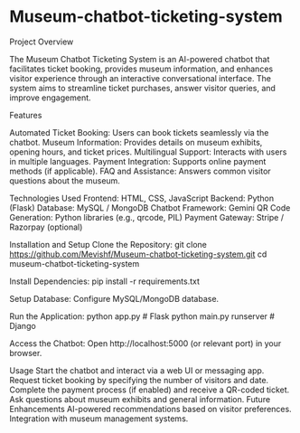 # Museum-chatbot-ticketing-system
Project Overview

The Museum Chatbot Ticketing System is an AI-powered chatbot that facilitates ticket booking, provides museum information, and enhances visitor experience through an interactive conversational interface. The system aims to streamline ticket purchases, answer visitor queries, and improve engagement.

Features

Automated Ticket Booking: Users can book tickets seamlessly via the chatbot.
Museum Information: Provides details on museum exhibits, opening hours, and ticket prices.
Multilingual Support: Interacts with users in multiple languages.
Payment Integration: Supports online payment methods (if applicable).
FAQ and Assistance: Answers common visitor questions about the museum.

Technologies Used
Frontend: HTML, CSS, JavaScript
Backend: Python (Flask)
Database: MySQL / MongoDB
Chatbot Framework: Gemini
QR Code Generation: Python libraries (e.g., qrcode, PIL)
Payment Gateway: Stripe / Razorpay (optional)

Installation and Setup
Clone the Repository:
git clone  https://github.com/Mevishf/Museum-chatbot-ticketing-system.git
cd museum-chatbot-ticketing-system

Install Dependencies:
pip install -r requirements.txt

Setup Database:
Configure MySQL/MongoDB database.

Run the Application:
python app.py  # Flask
python main.py runserver  # Django

Access the Chatbot:
Open http://localhost:5000 (or relevant port) in your browser.

Usage
Start the chatbot and interact via a web UI or messaging app.
Request ticket booking by specifying the number of visitors and date.
Complete the payment process (if enabled) and receive a QR-coded ticket.
Ask questions about museum exhibits and general information.
Future Enhancements
AI-powered recommendations based on visitor preferences.
Integration with museum management systems.
